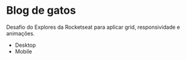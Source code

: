# Blog de gatos

Desafio do Explores da Rocketseat para aplicar grid, responsividade e animações.

- Desktop
- Mobile
